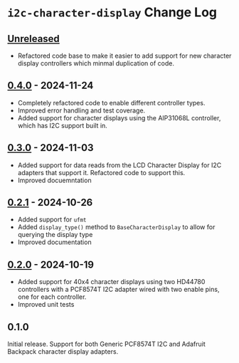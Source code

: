 # `i2c-character-display` Change Log

## [Unreleased]
* Refactored code base to make it easier to add support for new character display controllers which minmal duplication of code.

## [0.4.0] - 2024-11-24
* Completely refactored code to enable different controller types.
* Improved error handling and test coverage.
* Added support for character displays using the AIP31068L controller, which has I2C support built in.

## [0.3.0] - 2024-11-03
* Added support for data reads from the LCD Character Display for I2C adapters that support it. Refactored code to support this.
* Improved docuemntation

## [0.2.1] - 2024-10-26
* Added support for `ufmt`
* Added `display_type()` method to `BaseCharacterDisplay` to allow for querying the display type
* Improved documentation

## [0.2.0]  - 2024-10-19
* Added support for 40x4 character displays using two HD44780 controllers with a PCF8574T I2C adapter wired with two enable pins, one for each controller.
* Improved unit tests

## 0.1.0
Initial release. Support for both Generic PCF8574T I2C and Adafruit Backpack character display adapters.

[Unreleased]: https://github.com/michaelkamprath/bespokeasm/compare/v0.4.0...HEAD
[0.4.0]: https://github.com/michaelkamprath/bespokeasm/compare/v0.3.0...v0.4.0
[0.3.0]: https://github.com/michaelkamprath/bespokeasm/compare/v0.2.1...v0.3.0
[0.2.1]: https://github.com/michaelkamprath/bespokeasm/compare/v0.2.0...v0.2.1
[0.2.0]: https://github.com/michaelkamprath/bespokeasm/compare/v0.1.0...v0.2.0